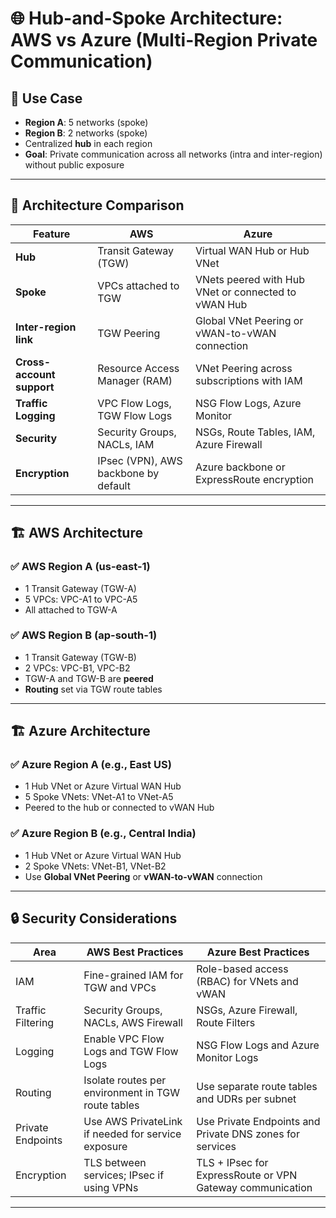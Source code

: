 # 🌐 Hub-and-Spoke Architecture: AWS vs Azure (Multi-Region Private Communication)

## 🧩 Use Case

- **Region A**: 5 networks (spoke)
- **Region B**: 2 networks (spoke)
- Centralized **hub** in each region
- **Goal**: Private communication across all networks (intra and inter-region) without public exposure

---

## 🧱 Architecture Comparison

| Feature                      | AWS                                             | Azure                                               |
|------------------------------|--------------------------------------------------|------------------------------------------------------|
| **Hub**                     | Transit Gateway (TGW)                            | Virtual WAN Hub or Hub VNet                          |
| **Spoke**                   | VPCs attached to TGW                             | VNets peered with Hub VNet or connected to vWAN Hub |
| **Inter-region link**       | TGW Peering                                      | Global VNet Peering or vWAN-to-vWAN connection       |
| **Cross-account support**   | Resource Access Manager (RAM)                   | VNet Peering across subscriptions with IAM           |
| **Traffic Logging**         | VPC Flow Logs, TGW Flow Logs                     | NSG Flow Logs, Azure Monitor                         |
| **Security**                | Security Groups, NACLs, IAM                      | NSGs, Route Tables, IAM, Azure Firewall              |
| **Encryption**              | IPsec (VPN), AWS backbone by default             | Azure backbone or ExpressRoute encryption            |

---

## 🏗️ AWS Architecture

### ✅ AWS Region A (us-east-1)
- 1 Transit Gateway (TGW-A)
- 5 VPCs: VPC-A1 to VPC-A5
- All attached to TGW-A

### ✅ AWS Region B (ap-south-1)
- 1 Transit Gateway (TGW-B)
- 2 VPCs: VPC-B1, VPC-B2
- TGW-A and TGW-B are **peered**
- **Routing** set via TGW route tables

---

## 🏗️ Azure Architecture

### ✅ Azure Region A (e.g., East US)
- 1 Hub VNet or Azure Virtual WAN Hub
- 5 Spoke VNets: VNet-A1 to VNet-A5
- Peered to the hub or connected to vWAN Hub

### ✅ Azure Region B (e.g., Central India)
- 1 Hub VNet or Azure Virtual WAN Hub
- 2 Spoke VNets: VNet-B1, VNet-B2
- Use **Global VNet Peering** or **vWAN-to-vWAN** connection

---

## 🔒 Security Considerations

| Area                | AWS Best Practices                                         | Azure Best Practices                                       |
|---------------------|------------------------------------------------------------|-------------------------------------------------------------|
| IAM                 | Fine-grained IAM for TGW and VPCs                         | Role-based access (RBAC) for VNets and vWAN                 |
| Traffic Filtering   | Security Groups, NACLs, AWS Firewall                      | NSGs, Azure Firewall, Route Filters                         |
| Logging             | Enable VPC Flow Logs and TGW Flow Logs                    | NSG Flow Logs and Azure Monitor Logs                        |
| Routing             | Isolate routes per environment in TGW route tables       | Use separate route tables and UDRs per subnet               |
| Private Endpoints   | Use AWS PrivateLink if needed for service exposure       | Use Private Endpoints and Private DNS zones for services    |
| Encryption          | TLS between services; IPsec if using VPNs                | TLS + IPsec for ExpressRoute or VPN Gateway communication   |

---
